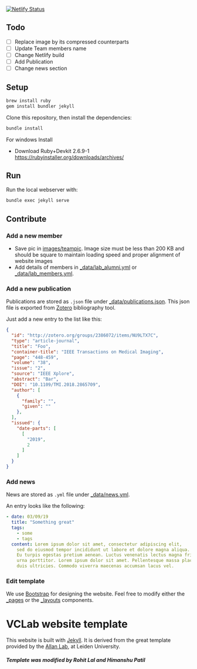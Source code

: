 [![Netlify Status](https://api.netlify.com/api/v1/badges/dcf3d5d0-a4a4-486f-bd9a-64b612392aad/deploy-status)](https://app.netlify.com/sites/brave-bell-c85a34/deploys)

## Todo
- [ ] Replace image by its compressed counterparts
- [ ] Update Team members name
- [ ] Change Netlify build
- [ ] Add Publication
- [ ] Change news section

## Setup

``` bash
brew install ruby
gem install bundler jekyll
```

Clone this repository, then install the dependencies:

``` bash
bundle install
```

For windows Install 
- Download Ruby+Devkit 2.6.9-1 https://rubyinstaller.org/downloads/archives/
## Run

Run the local webserver with:

``` bash
bundle exec jekyll serve
```

## Contribute

### Add a new member
- Save pic in [images/teampic](images/teampic). Image size must be less than 200 KB and should be square to maintain loading speed and proper alignment of website images
- Add details of members in [_data/lab_alumni.yml](_data/lab_alumni.yml) or [_data/lab_members.yml](_data/lab_members.yml). 

### Add a new publication

Publications are stored as `.json` file under
[_data/publications.json](_data/publications.json).
This json file is exported from [Zotero](https://www.zotero.org/)
bibliography tool.

Just add a new entry to the list like this:

``` json
{
  "id": "http://zotero.org/groups/2386072/items/NU9LTX7C",
  "type": "article-journal",
  "title": "Foo",
  "container-title": "IEEE Transactions on Medical Imaging",
  "page": "448-459",
  "volume": "38",
  "issue": "2",
  "source": "IEEE Xplore",
  "abstract": "Bar",
  "DOI": "10.1109/TMI.2018.2865709",
  "author": [
    {
      "family": "",
      "given": ""
    },
  ],
  "issued": {
    "date-parts": [
      [
        "2019",
        2
      ]
    ]
  }
}
```

### Add news

News are stored as `.yml` file under [_data/news.yml](_data/news.yml).

An entry looks like the following:

```yaml
- date: 03/09/19
  title: "Something great"
  tags:
    - some
    - tags
  content: Lorem ipsum dolor sit amet, consectetur adipiscing elit,
    sed do eiusmod tempor incididunt ut labore et dolore magna aliqua.
    Eu turpis egestas pretium aenean. Luctus venenatis lectus magna fringilla
    urna porttitor. Lorem ipsum dolor sit amet. Pellentesque massa placerat
    duis ultricies. Commodo viverra maecenas accumsan lacus vel.
```

### Edit template

We use [Bootstrap](https://getbootstrap.com/) for designing the website.
Feel free to modify either the [_pages](_pages/) or the
[_layouts](_layouts/) components.

# VCLab website template

This website is built with [Jekyll](https://jekyllrb.com/).
It is derived from the great template provided by the
[Allan Lab](https://www.allanlab.org/aboutwebsite.html), at Leiden University.
##### Template was modified by Rohit Lal and Himanshu Patil
